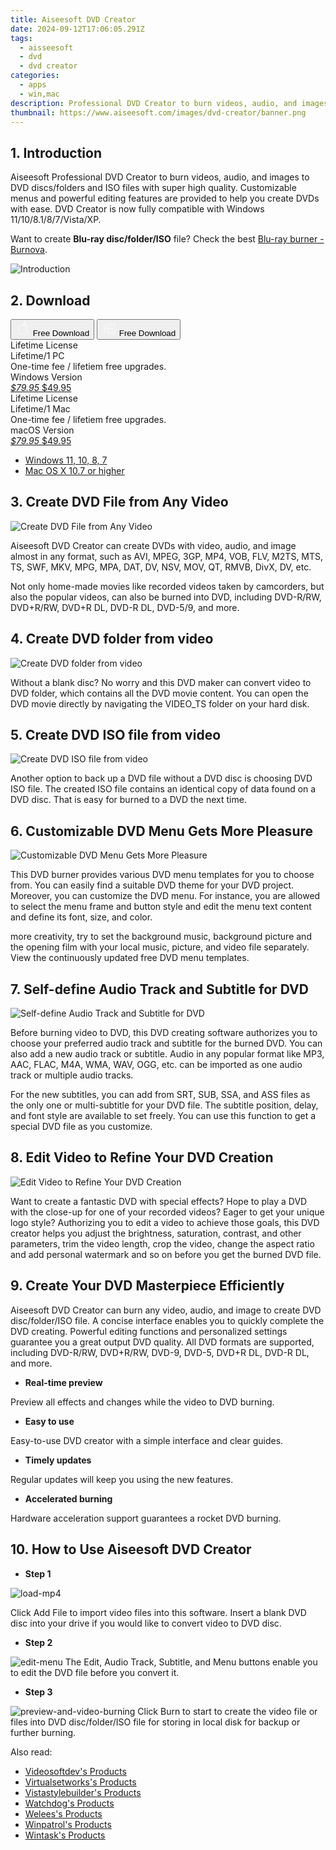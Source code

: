```yaml
---
title: Aiseesoft DVD Creator
date: 2024-09-12T17:06:05.291Z
tags: 
  - aisseesoft
  - dvd
  - dvd creator
categories: 
  - apps
  - win,mac
description: Professional DVD Creator to burn videos, audio, and images to DVD discs/folders and ISO files with super high quality. Customizable menus and powerful editing features are provided to help you create DVDs with ease. DVD Creator is now fully compatible with Windows 11/10/8.1/8/7/Vista/XP.
thumbnail: https://www.aiseesoft.com/images/dvd-creator/banner.png
---
```


## 1. Introduction

Aiseesoft Professional DVD Creator to burn videos, audio, and images to DVD discs/folders and ISO files with super high quality. Customizable menus and powerful editing features are provided to help you create DVDs with ease. DVD Creator is now fully compatible with Windows 11/10/8.1/8/7/Vista/XP.

Want to create **Blu-ray disc/folder/ISO** file? Check the best [Blu-ray burner - Burnova](https://tools.techidaily.com/aiseesoft/burnova/).

![Introduction](https://www.aiseesoft.com/images/dvd-creator/banner.png)

## 2. Download

<div class="mx-auto flex items-center justify-center space-x-4">
  <button 
  onclick="javascript:window.open('https://secure.2checkout.com/order/checkout.php?PRODS=4566611&QTY=1&COUPON=AISEOHC&DESIGN_TYPE=2&SHORT_FORM=1&AFFILIATE=108875&CART=1', '_blank');
    window.open('https://download.aiseesoft.com/mac/dvd-creator-for-mac.dmg', '_blank');void(0);"
  class="flex flex-row font-bold rounded-lg text-lg w-48 h-16 bg-[#FF8014] text-[#ffffff] items-center justify-center p-2">
    <svg width="24px" height="24px" viewBox="0 0 24 24" xmlns="http://www.w3.org/2000/svg" color="#ffffff" fill="none" stroke="currentColor" stroke-width="3" stroke-linecap="round" stroke-linejoin="round"><path d="M16 2C16.3632 4.17921 14.0879 5.83084 12.8158 6.57142C12.4406 6.78988 12.0172 6.5117 12.0819 6.08234C12.2993 4.63878 13.0941 2.00008 16 2Z" stroke="#f8f7f7" stroke-width="1.5"></path><path d="M9 6.5C9.89676 6.5 10.6905 6.69941 11.2945 6.92013C12.0563 7.19855 12.9437 7.19854 13.7055 6.92012C14.3094 6.6994 15.1032 6.5 15.9999 6.5C17.0852 6.5 18.4649 7.08889 19.4999 8.26666C16 11 17 15.5 20.269 16.6916C19.2253 19.5592 17.2413 21.5 15.4999 21.5C13.9999 21.5 14 20.8 12.5 20.8C11 20.8 11 21.5 9.5 21.5C7 21.5 4 17.5 4 12.5C4 8.5 7 6.5 9 6.5Z" stroke="#f8f7f7" stroke-width="1.5"></path></svg>    
    <span class="font-medium mx-auto">Free Download</span>  
  </button>
  <button 
  onclick="javascript:window.open('https://secure.2checkout.com/order/checkout.php?PRODS=4547584&QTY=1&COUPON=AISEOHC&DESIGN_TYPE=2&SHORT_FORM=1&AFFILIATE=108875&CART=1', '_blank');
    window.open('https://download.aiseesoft.com/dvd-creator.exe', '_blank');void(0);"
  class="flex flex-row font-bold rounded-lg text-lg w-48 h-16 bg-[#FF8014] text-[#ffffff] items-center justify-center p-2">
    <svg width="24px" height="24px" viewBox="0 0 24 24" xmlns="http://www.w3.org/2000/svg" color="#ffffff" fill="none" stroke="currentColor" stroke-width="3" stroke-linecap="round" stroke-linejoin="round"><path d="M4 16.9865V7.01353C4 6.71792 4.21531 6.46636 4.50737 6.42072L19.3074 4.10822C19.6713 4.05137 20 4.33273 20 4.70103V19.299C20 19.6673 19.6713 19.9486 19.3074 19.8918L4.50737 17.5793C4.21531 17.5336 4 17.2821 4 16.9865Z" stroke="#f8f7f7" stroke-width="1.5"></path><path d="M4 12H20" stroke="#f8f7f7" stroke-width="1.5"></path><path d="M10.5 5.5V18.5" stroke="#f8f7f7" stroke-width="1.5"></path></svg>
    <span class="font-medium mx-auto">Free Download</span>  
  </button>
</div>

<div class="mx-auto flex items-center justify-center">
  <div class="m-8 grid grid-cols-1 gap-6 xl:grid-cols-2">
    <div class="flex w-full flex-col rounded-2xl bg-[#ffffff] text-[#374151] shadow-xl xl:w-96">
      <div class="flex h-full flex-col p-8">
        <div class="pb-6 text-3xl font-bold">Lifetime License</div>
        <div class="pb-12 text-lg">
          Lifetime/1 PC
          <div class="text-xs">One-time fee / lifetiem free upgrades.</div>
          <div class="text-xs">Windows Version</div>
        </div>
        <div class="flex flex-col gap-3 text-base"></div>
        <div class="flex flex-grow"></div>
        <div class="flex pt-10">
          <a href="https://secure.2checkout.com/order/checkout.php?PRODS=4547584&QTY=1&COUPON=AISEOHC&DESIGN_TYPE=2&SHORT_FORM=1&AFFILIATE=108875&CART=1" class="w-full transform cursor-pointer rounded-lg bg-[#7e22ce] p-3 text-center text-xl font-bold !text-[#ffffff] !no-underline transition-transform hover:bg-purple-800 active:scale-95"> 
           <em class="text-base line-through !text-[#c5c5c5]">$79.95</em>
            $49.95
          </a>
        </div>
      </div>
    </div>
    <div class="flex w-full flex-col rounded-2xl bg-[#ffffff] text-[#374151] shadow-xl xl:w-96">
      <div class="flex h-full flex-col p-8">
        <div class="pb-6 text-3xl font-bold">Lifetime License</div>
        <div class="pb-12 text-lg">
          Lifetime/1 Mac
          <div class="text-xs">One-time fee / lifetiem free upgrades.</div>
          <div class="text-xs">macOS Version</div>
        </div>
        <div class="flex flex-col gap-3 text-base"></div>
        <div class="flex flex-grow"></div>
        <div class="flex pt-10">
          <a href="https://secure.2checkout.com/order/checkout.php?PRODS=4566611&QTY=1&COUPON=AISEOHC&DESIGN_TYPE=2&SHORT_FORM=1&AFFILIATE=108875&CART=1" class="w-full transform cursor-pointer rounded-lg bg-[#7e22ce] p-3 text-center text-xl font-bold !text-[#ffffff] !no-underline transition-transform hover:bg-purple-800 active:scale-95">
           <em class="text-base line-through !text-[#c5c5c5]">$79.95</em>
            $49.95
          </a>
        </div>
      </div>
    </div>   
  </div>
</div>

- [Windows 11, 10, 8, 7](https://secure.2checkout.com/order/checkout.php?PRODS=4547584&QTY=1&COUPON=AISEOHC&DESIGN_TYPE=2&SHORT_FORM=1&AFFILIATE=108875&CART=1)
- [Mac OS X 10.7 or higher](https://secure.2checkout.com/order/checkout.php?PRODS=4566611&QTY=1&COUPON=AISEOHC&DESIGN_TYPE=2&SHORT_FORM=1&AFFILIATE=108875&CART=1)

## 3. Create DVD File from Any Video

![Create DVD File from Any Video](https://www.aiseesoft.com/images/dvd-creator/create-any-video-to-dvd.png)

Aiseesoft DVD Creator can create DVDs with video, audio, and image almost in any format, such as AVI, MPEG, 3GP, MP4, VOB, FLV, M2TS, MTS, TS, SWF, MKV, MPG, MPA, DAT, DV, NSV, MOV, QT, RMVB, DivX, DV, etc.

Not only home-made movies like recorded videos taken by camcorders, but also the popular videos, can also be burned into DVD, including DVD-R/RW, DVD+R/RW, DVD+R DL, DVD-R DL, DVD-5/9, and more.

## 4. Create DVD folder from video

![Create DVD folder from video](https://www.aiseesoft.com/images/dvd-creator/dvd-to-folder.png)

Without a blank disc? No worry and this DVD maker can convert video to DVD folder, which contains all the DVD movie content. You can open the DVD movie directly by navigating the VIDEO_TS folder on your hard disk.

## 5. Create DVD ISO file from video

![Create DVD ISO file from video](https://www.aiseesoft.com/images/dvd-creator/dvd-to-iso.png)

Another option to back up a DVD file without a DVD disc is choosing DVD ISO file. The created ISO file contains an identical copy of data found on a DVD disc. That is easy for burned to a DVD the next time.

## 6. Customizable DVD Menu Gets More Pleasure

![Customizable DVD Menu Gets More Pleasure](https://www.aiseesoft.com/images/dvd-creator/edit-dvd-titles.png)

This DVD burner provides various DVD menu templates for you to choose from. You can easily find a suitable DVD theme for your DVD project. Moreover, you can customize the DVD menu. For instance, you are allowed to select the menu frame and button style and edit the menu text content and define its font, size, and color.

more creativity, try to set the background music, background picture and the opening film with your local music, picture, and video file separately. View the continuously updated free DVD menu templates.

## 7. Self-define Audio Track and Subtitle for DVD

![Self-define Audio Track and Subtitle for DVD](https://www.aiseesoft.com/images/dvd-creator/edit-dvd-subtitle-menu.png)

Before burning video to DVD, this DVD creating software authorizes you to choose your preferred audio track and subtitle for the burned DVD. You can also add a new audio track or subtitle. Audio in any popular format like MP3, AAC, FLAC, M4A, WMA, WAV, OGG, etc. can be imported as one audio track or multiple audio tracks.

For the new subtitles, you can add from SRT, SUB, SSA, and ASS files as the only one or multi-subtitle for your DVD file. The subtitle position, delay, and font style are available to set freely. You can use this function to get a special DVD file as you customize.

## 8. Edit Video to Refine Your DVD Creation

![Edit Video to Refine Your DVD Creation](https://www.aiseesoft.com/images/dvd-creator/edit-video-before-burning-dvd.png)

Want to create a fantastic DVD with special effects? Hope to play a DVD with the close-up for one of your recorded videos? Eager to get your unique logo style? Authorizing you to edit a video to achieve those goals, this DVD creator helps you adjust the brightness, saturation, contrast, and other parameters, trim the video length, crop the video, change the aspect ratio and add personal watermark and so on before you get the burned DVD file.

## 9. Create Your DVD Masterpiece Efficiently

Aiseesoft DVD Creator can burn any video, audio, and image to create DVD disc/folder/ISO file. A concise interface enables you to quickly complete the DVD creating. Powerful editing functions and personalized settings guarantee you a great output DVD quality. All DVD formats are supported, including DVD-R/RW, DVD+R/RW, DVD-9, DVD-5, DVD+R DL, DVD-R DL, and more.

- **Real-time preview**

Preview all effects and changes while the video to DVD burning.

- **Easy to use**

Easy-to-use DVD creator with a simple interface and clear guides.

- **Timely updates**

Regular updates will keep you using the new features.

- **Accelerated burning**

Hardware acceleration support guarantees a rocket DVD burning.

## 10. How to Use Aiseesoft DVD Creator

- **Step 1**

![load-mp4](https://www.aiseesoft.com/images/dvd-creator/load-mp4.jpg)

Click Add File to import video files into this software. Insert a blank DVD disc into your drive if you would like to convert video to DVD disc.

- **Step 2**

![edit-menu](https://www.aiseesoft.com/images/dvd-creator/edit-menu.jpg)
The Edit, Audio Track, Subtitle, and Menu buttons enable you to edit the DVD file before you convert it.

- **Step 3**

![preview-and-video-burning](https://www.aiseesoft.com/images/dvd-creator/preview-and-video-burning.jpg)
Click Burn to start to create the video file or files into DVD disc/folder/ISO file for storing in local disk for backup or further burning.

<ins class="adsbygoogle"
      style="display:block"
      data-ad-client="ca-pub-7571918770474297"
      data-ad-slot="8358498916"
      data-ad-format="auto"
      data-full-width-responsive="true"></ins>

<span class="atpl-alsoreadstyle">Also read:</span>
<div><ul>
<li><a href="https://tools.techidaily.com/videosoftdev/products/"><u>Videosoftdev's Products</u></a></li>
<li><a href="https://tools.techidaily.com/virtualsetworks/products/"><u>Virtualsetworks's Products</u></a></li>
<li><a href="https://tools.techidaily.com/vistastylebuilder/products/"><u>Vistastylebuilder's Products</u></a></li>
<li><a href="https://tools.techidaily.com/watchdog/products/"><u>Watchdog's Products</u></a></li>
<li><a href="https://tools.techidaily.com/welees/products/"><u>Welees's Products</u></a></li>
<li><a href="https://tools.techidaily.com/winpatrol/products/"><u>Winpatrol's Products</u></a></li>
<li><a href="https://tools.techidaily.com/wintask/products/"><u>Wintask's Products</u></a></li>
</ul></div>

